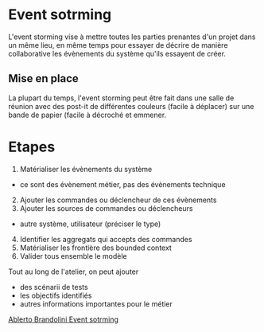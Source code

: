# Event sotrming
L'event storming vise à mettre toutes les parties prenantes d'un projet dans un même lieu, 
en même temps pour essayer de décrire de manière collaborative les évènements du système qu'ils essayent de créer.

## Mise en place
La plupart du temps, l'event storming peut être fait dans une salle de réunion avec des post-it de différentes couleurs (facile à déplacer) 
sur une bande de papier (facile à décroché et emmener.

# Etapes
 1. Matérialiser les évènements du système
  - ce sont des évènement métier, pas des évènements technique
 2. Ajouter les commandes ou déclencheur de ces évènements
 3. Ajouter les sources de commandes ou déclencheurs
  - autre système, utilisateur (préciser le type)
 4. Identifier les aggregats qui accepts des commandes
 5. Matérialiser les frontière des bounded context
 6. Valider tous ensemble le modèle
 
Tout au long de l'atelier, on peut ajouter 
 - des scénarii de tests
 - les objectifs identifiés
 - autres informations importantes pour le métier
 
[Ablerto Brandolini Event sotrming](https://www.youtube.com/watch?v=veTVAN0oEkQ&t=1833s)
 
 

